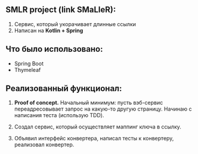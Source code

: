 ## SMLR project (link SMaLleR):
1. Сервис, который укорачивает длинные ссылки
2. Написан на **Kotlin + Spring**

## Что было использовано:
- Spring Boot
- Thymeleaf

## Реализованный функционал:
1. **Proof of concept.**
Начальный минимум: пусть вэб-сервис переадресовывает запрос на какую-то другую страницу.
Начинаю с написания теста (использую TDD).

2. Создал сервис, который осуществляет маппинг ключа в ссылку.

3. Объявил интерфейс конвертера, написал тесты к конвертеру, реализовал конвертер.
